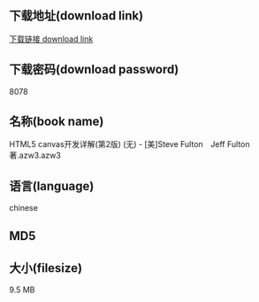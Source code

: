 ## 下载地址(download link)
[下载链接 download link](https://voluble-croquembouche-d321dc.netlify.app/?s=HTML5+canvas%E5%BC%80%E5%8F%91%E8%AF%A6%E8%A7%A3%28%E7%AC%AC2%E7%89%88%29+%28%E6%97%A0%29+-+%5B%E7%BE%8E%5DSteve+Fulton%E3%80%80Jeff+Fulton+%E8%91%97.azw3)

## 下载密码(download password)
8078

## 名称(book name)
HTML5 canvas开发详解(第2版) (无) - [美]Steve Fulton　Jeff Fulton 著.azw3.azw3

## 语言(language)
chinese

## MD5


## 大小(filesize)
9.5 MB
